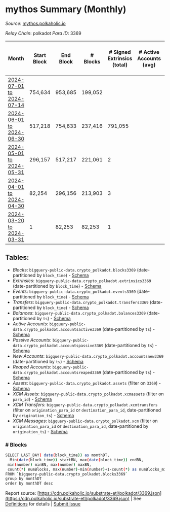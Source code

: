 # mythos Summary (Monthly)

_Source_: [mythos.polkaholic.io](https://mythos.polkaholic.io)

*Relay Chain*: polkadot
*Para ID*: 3369



| Month | Start Block | End Block | # Blocks | # Signed Extrinsics (total) | # Active Accounts (avg) | # Addresses with Balances (max) | Issues |
| ----- | ----------- | --------- | -------- | --------------------------- | ----------------------- | ------------------------------- | ------ |
| [2024-07-01 to 2024-07-14](/polkadot/3369-mythos/2024-07-31.md) | 754,634 | 953,685 | 199,052 |  |  | 790,476 | -   |   
| [2024-06-01 to 2024-06-30](/polkadot/3369-mythos/2024-06-30.md) | 517,218 | 754,633 | 237,416 | 791,055 |  | 10 | -   |   
| [2024-05-01 to 2024-05-31](/polkadot/3369-mythos/2024-05-31.md) | 296,157 | 517,217 | 221,061 | 2 |  | 3 | -   |   
| [2024-04-01 to 2024-04-30](/polkadot/3369-mythos/2024-04-30.md) | 82,254 | 296,156 | 213,903 | 3 |  | 2 | -   |   
| [2024-03-20 to 2024-03-31](/polkadot/3369-mythos/2024-03-31.md) | 1 | 82,253 | 82,253 | 1 |  | 2 | -   |   

## Tables:

* _Blocks_: `bigquery-public-data.crypto_polkadot.blocks3369` (date-partitioned by `block_time`) - [Schema](/schema/balances.json)
* _Extrinsics_: `bigquery-public-data.crypto_polkadot.extrinsics3369` (date-partitioned by `block_time`) - [Schema](/schema/extrinsics.json)
* _Events_: `bigquery-public-data.crypto_polkadot.events3369` (date-partitioned by `block_time`) - [Schema](/schema/events.json)
* _Transfers_: `bigquery-public-data.crypto_polkadot.transfers3369` (date-partitioned by `block_time`) - [Schema](/schema/transfers.json)
* _Balances_: `bigquery-public-data.crypto_polkadot.balances3369` (date-partitioned by `ts`) - [Schema](/schema/balances.json)
* _Active Accounts_: `bigquery-public-data.crypto_polkadot.accountsactive3369` (date-partitioned by `ts`) - [Schema](/schema/accountsactive.json)
* _Passive Accounts_: `bigquery-public-data.crypto_polkadot.accountspassive3369` (date-partitioned by `ts`) - [Schema](/schema/accountspassive.json)
* _New Accounts_: `bigquery-public-data.crypto_polkadot.accountsnew3369` (date-partitioned by `ts`) - [Schema](/schema/accountsnew.json)
* _Reaped Accounts_: `bigquery-public-data.crypto_polkadot.accountsreaped3369` (date-partitioned by `ts`) - [Schema](/schema/accountsreaped.json)
* _Assets_: `bigquery-public-data.crypto_polkadot.assets` (filter on `3369`) - [Schema](/schema/assets.json)
* _XCM Assets_: `bigquery-public-data.crypto_polkadot.xcmassets` (filter on `para_id`) - [Schema](/schema/xcmassets.json)
* _XCM Transfers_: `bigquery-public-data.crypto_polkadot.xcmtransfers` (filter on `origination_para_id` or `destination_para_id`, date-partitioned by `origination_ts`) - [Schema](/schema/xcmtransfers.json)
* _XCM Messages_: `bigquery-public-data.crypto_polkadot.xcm` (filter on `origination_para_id` or `destination_para_id`, date-partitioned by `origination_ts`) - [Schema](/schema/xcm.json)

### # Blocks
```bash
SELECT LAST_DAY( date(block_time)) as monthDT,
  Min(date(block_time)) startBN, max(date(block_time)) endBN, 
 min(number) minBN, max(number) maxBN, 
 count(*) numBlocks, max(number)-min(number)+1-count(*) as numBlocks_missing 
FROM `bigquery-public-data.crypto_polkadot.blocks3369` 
group by monthDT 
order by monthDT desc
```


Report source: [https://cdn.polkaholic.io/substrate-etl/polkadot/3369.json](https://cdn.polkaholic.io/substrate-etl/polkadot/3369.json) | See [Definitions](/DEFINITIONS.md) for details | [Submit Issue](https://github.com/colorfulnotion/substrate-etl/issues)
